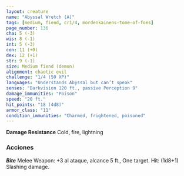 ```yaml
---
layout: creature
name: "Abyssal Wretch (A)"
tags: [medium, fiend, cr1/4, mordenkainens-tome-of-foes]
page_number: 136
cha: 5 (-3)
wis: 8 (-1)
int: 5 (-3)
con: 11 (+0)
dex: 12 (+1)
str: 9 (-1)
size: Medium fiend (demon)
alignment: chaotic evil
challenge: "1/4 (50 XP)"
languages: "Understands Abyssal but can’t speak"
senses: "Darkvision 120 ft., passive Perception 9"
damage_immunities: "Poison"
speed: "20 ft."
hit_points: "18 (4d8)"
armor_class: "11"
condition_immunities: "Charmed, frightened, poisoned"
---
```


**Damage Resistance** Cold, fire, lightning


### Acciones

***Bite*** Melee Weapon: +3 al ataque, alcance 5 ft., One target. Hit: (1d8+1) Slashing damage.